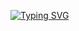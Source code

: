 <a href="https://git.io/typing-svg"><img src="https://readme-typing-svg.demolab.com?font=Cherry+Bomb+One&pause=1000&color=A403CA&width=435&lines=Only+in+the+darkness+can+you+see+the+stars.;You're+enough+of+a+hazard+as+it+is.;Wait%2C+that's+not+lit%2C+that's+illegal!;Your+body+is+a+bag+of+bones." alt="Typing SVG" /></a>

<!--
**Daffy-Dill/Daffy-Dill** is a ✨ _special_ ✨ repository because its `README.md` (this file) appears on your GitHub profile.

Here are some ideas to get you started:

- 🔭 I’m currently working on ...
- 🌱 I’m currently learning ...
- 👯 I’m looking to collaborate on ...
- 🤔 I’m looking for help with ...
- 💬 Ask me about ...
- 📫 How to reach me: ...
- 😄 Pronouns: ...
- ⚡ Fun fact: ...
-->
